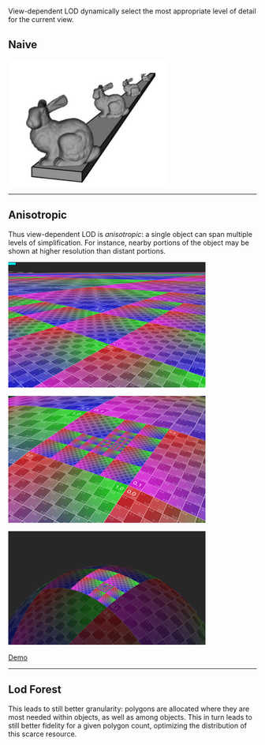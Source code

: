 # 

View-dependent LOD dynamically select the most appropriate level of detail for the current view.

## Naive

![](/assets/view_dependent_lod_distance.png)

---

## Anisotropic

Thus view-dependent LOD is _anisotropic_: a single object can span multiple levels of simplification. For instance, nearby portions of the object may be shown at higher resolution than distant portions.

![](/assets/lod_anisotropic_close.png)

![](/assets/lod_anisotropic.png)

![](/assets/lod_anisotropic_far.png)

[Demo](/assets/code/examples/lod/lod_anisotropic/index.html)

---

## Lod Forest

This leads to still better granularity: polygons are allocated where they are most needed within objects, as well as among objects. This in turn leads to still better fidelity for a given polygon count, optimizing the distribution of this scarce resource.


